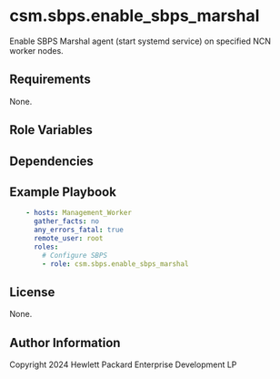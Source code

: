 csm.sbps.enable_sbps_marshal
============================

Enable SBPS Marshal agent (start systemd service) on specified NCN worker nodes.

Requirements
------------

None.

Role Variables
--------------

Dependencies
------------

Example Playbook
----------------

```yaml
    - hosts: Management_Worker
      gather_facts: no
      any_errors_fatal: true
      remote_user: root
      roles:
        # Configure SBPS
        - role: csm.sbps.enable_sbps_marshal
```

License
-------
None.

Author Information
------------------

Copyright 2024 Hewlett Packard Enterprise Development LP
